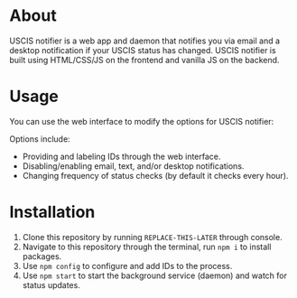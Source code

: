 # About

USCIS notifier is a web app and daemon that notifies you via email and a desktop notification if your USCIS status has changed. USCIS notifier is built using HTML/CSS/JS on the frontend and vanilla JS on the backend.

# Usage

You can use the web interface to modify the options for USCIS notifier:

Options include:
- Providing and labeling IDs through the web interface.
- Disabling/enabling email, text, and/or desktop notifications.
- Changing frequency of status checks (by default it checks every hour).

# Installation

1. Clone this repository by running `REPLACE-THIS-LATER` through console.
2. Navigate to this repository through the terminal, run `npm i` to install packages.
3. Use `npm config` to configure and add IDs to the process.
4. Use `npm start` to start the background service (daemon) and watch for status updates.